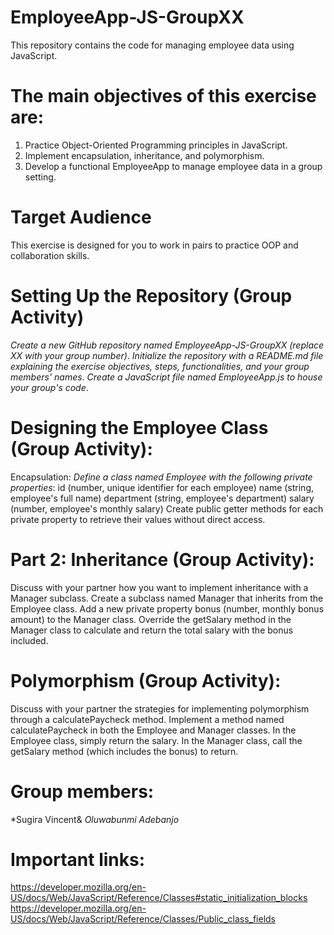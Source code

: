 # EmployeeApp-JS-GroupXX
This repository contains the code for managing employee data using JavaScript.

# The main objectives of this exercise are:
1. Practice Object-Oriented Programming principles in JavaScript.
2. Implement encapsulation, inheritance, and polymorphism.
3. Develop a functional EmployeeApp to manage employee data in a group setting.
# Target Audience
 This exercise is designed for you to work in pairs to practice OOP and collaboration skills.
 
# Setting Up the Repository (Group Activity)
  *Create a new GitHub repository named EmployeeApp-JS-GroupXX (replace XX with your group number)*.
*Initialize the repository with a README.md file explaining the exercise objectives, steps, functionalities, and your group members' names*.
*Create a JavaScript file named EmployeeApp.js to house your group's code*.
 
 # Designing the Employee Class (Group Activity):
Encapsulation: 
*Define a class named Employee with the following private properties*:
id (number, unique identifier for each employee)
name (string, employee's full name)
department (string, employee's department)
salary (number, employee's monthly salary)
Create public getter methods for each private property to retrieve their values without direct access.

# Part 2: Inheritance (Group Activity):
Discuss with your partner how you want to implement inheritance with a Manager subclass.
Create a subclass named Manager that inherits from the Employee class.
Add a new private property bonus (number, monthly bonus amount) to the Manager class.
Override the getSalary method in the Manager class to calculate and return the total salary with the bonus included.

# Polymorphism (Group Activity):
Discuss with your partner the strategies for implementing polymorphism through a calculatePaycheck method.
Implement a method named calculatePaycheck in both the Employee and Manager classes.
In the Employee class, simply return the salary.
In the Manager class, call the getSalary method (which includes the bonus) to return.

# Group members:
*Sugira Vincent&
*Oluwabunmi Adebanjo*

# Important links: 
https://developer.mozilla.org/en-US/docs/Web/JavaScript/Reference/Classes#static_initialization_blocks
https://developer.mozilla.org/en-US/docs/Web/JavaScript/Reference/Classes/Public_class_fields
